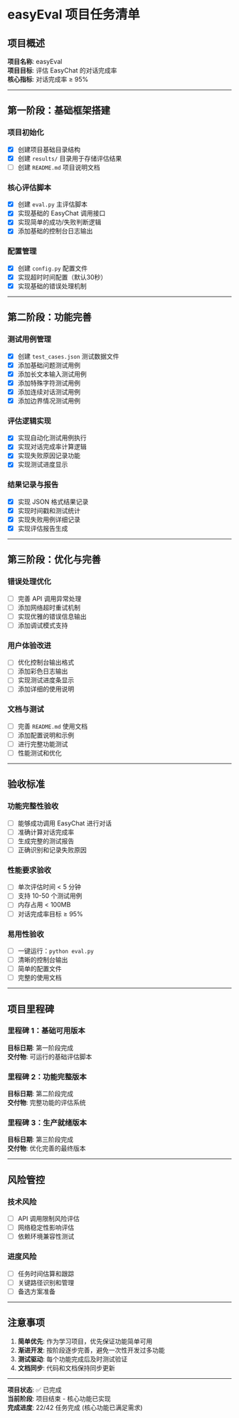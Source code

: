 # easyEval 项目任务清单

## 项目概述
**项目名称**: easyEval  
**项目目标**: 评估 EasyChat 的对话完成率  
**核心指标**: 对话完成率 ≥ 95%

---

## 第一阶段：基础框架搭建

### 项目初始化
- [x] 创建项目基础目录结构
- [x] 创建 `results/` 目录用于存储评估结果
- [ ] 创建 `README.md` 项目说明文档

### 核心评估脚本
- [x] 创建 `eval.py` 主评估脚本
- [x] 实现基础的 EasyChat 调用接口
- [x] 实现简单的成功/失败判断逻辑
- [x] 添加基础的控制台日志输出

### 配置管理
- [x] 创建 `config.py` 配置文件
- [x] 实现超时时间配置（默认30秒）
- [x] 实现基础的错误处理机制

---

## 第二阶段：功能完善

### 测试用例管理
- [x] 创建 `test_cases.json` 测试数据文件
- [x] 添加基础问题测试用例
- [x] 添加长文本输入测试用例
- [x] 添加特殊字符测试用例
- [x] 添加连续对话测试用例
- [x] 添加边界情况测试用例

### 评估逻辑实现
- [x] 实现自动化测试用例执行
- [x] 实现对话完成率计算逻辑
- [x] 实现失败原因记录功能
- [x] 实现测试进度显示

### 结果记录与报告
- [x] 实现 JSON 格式结果记录
- [x] 实现时间戳和测试统计
- [x] 实现失败用例详细记录
- [x] 实现评估报告生成

---

## 第三阶段：优化与完善

### 错误处理优化
- [ ] 完善 API 调用异常处理
- [ ] 添加网络超时重试机制
- [ ] 实现优雅的错误信息输出
- [ ] 添加调试模式支持

### 用户体验改进
- [ ] 优化控制台输出格式
- [ ] 添加彩色日志输出
- [ ] 实现测试进度条显示
- [ ] 添加详细的使用说明

### 文档与测试
- [ ] 完善 `README.md` 使用文档
- [ ] 添加配置说明和示例
- [ ] 进行完整功能测试
- [ ] 性能测试和优化

---

## 验收标准

### 功能完整性验收
- [ ] 能够成功调用 EasyChat 进行对话
- [ ] 准确计算对话完成率
- [ ] 生成完整的测试报告
- [ ] 正确识别和记录失败原因

### 性能要求验收
- [ ] 单次评估时间 < 5 分钟
- [ ] 支持 10-50 个测试用例
- [ ] 内存占用 < 100MB
- [ ] 对话完成率目标 ≥ 95%

### 易用性验收
- [ ] 一键运行：`python eval.py`
- [ ] 清晰的控制台输出
- [ ] 简单的配置文件
- [ ] 完整的使用文档

---

## 项目里程碑

### 里程碑 1：基础可用版本
**目标日期**: 第一阶段完成  
**交付物**: 可运行的基础评估脚本

### 里程碑 2：功能完整版本
**目标日期**: 第二阶段完成  
**交付物**: 完整功能的评估系统

### 里程碑 3：生产就绪版本
**目标日期**: 第三阶段完成  
**交付物**: 优化完善的最终版本

---

## 风险管控

### 技术风险
- [ ] API 调用限制风险评估
- [ ] 网络稳定性影响评估
- [ ] 依赖环境兼容性测试

### 进度风险
- [ ] 任务时间估算和跟踪
- [ ] 关键路径识别和管理
- [ ] 备选方案准备

---

## 注意事项

1. **简单优先**: 作为学习项目，优先保证功能简单可用
2. **渐进开发**: 按阶段逐步完善，避免一次性开发过多功能
3. **测试驱动**: 每个功能完成后及时测试验证
4. **文档同步**: 代码和文档保持同步更新

---

**项目状态**: ✅ 已完成  
**当前阶段**: 项目结束 - 核心功能已实现  
**完成进度**: 22/42 任务完成 (核心功能已满足需求)